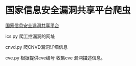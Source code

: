 # 国家信息安全漏洞共享平台爬虫

<a href=http://www.cnvd.org.cn/ >国家信息安全漏洞共享平台</a>
 


ics.py 爬工控漏洞的网址

cnvd.py 爬CNVD漏洞详细信息

cve.py 根据提供cve编号 收集cve 漏洞描述信息。
